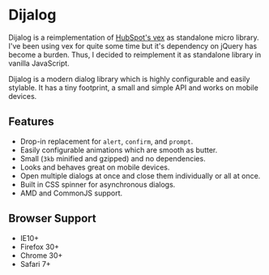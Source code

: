 # Dijalog

Dijalog is a reimplementation of [HubSpot's vex](https://github.com/HubSpot/vex) as standalone micro library. I've been using vex for quite some time but it's dependency on jQuery has become a burden. Thus, I decided to reimplement it as standalone library in vanilla JavaScript.

Dijalog is a modern dialog library which is highly configurable and easily stylable. It has a tiny footprint, a small and simple API and works on mobile devices.

## Features

- Drop-in replacement for `alert`, `confirm`, and `prompt`.
- Easily configurable animations which are smooth as butter.
- Small (`3kb` minified and gzipped) and no dependencies.
- Looks and behaves great on mobile devices.
- Open multiple dialogs at once and close them individually or all at once.
- Built in CSS spinner for asynchronous dialogs.
- AMD and CommonJS support.

## Browser Support

- IE10+
- Firefox 30+
- Chrome 30+
- Safari 7+
